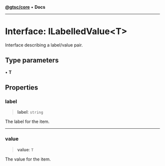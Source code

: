 [**@gtsc/core**](../README.md) • **Docs**

***

# Interface: ILabelledValue\<T\>

Interface describing a label/value pair.

## Type parameters

• **T**

## Properties

### label

> **label**: `string`

The label for the item.

***

### value

> **value**: `T`

The value for the item.
